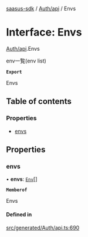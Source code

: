 [saasus-sdk](../README.md) / [Auth/api](../modules/Auth_api.md) / Envs

# Interface: Envs

[Auth/api](../modules/Auth_api.md).Envs

env一覧(env list)

**`Export`**

Envs

## Table of contents

### Properties

- [envs](Auth_api.Envs.md#envs)

## Properties

### envs

• **envs**: [`Env`](Auth_api.Env.md)[]

**`Memberof`**

Envs

#### Defined in

[src/generated/Auth/api.ts:690](https://github.com/saasus-platform/saasus-sdk-javascript/blob/55abc15/src/generated/Auth/api.ts#L690)
